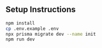## Setup Instructions

```bash
npm install
cp .env.example .env
npx prisma migrate dev --name init
npm run dev